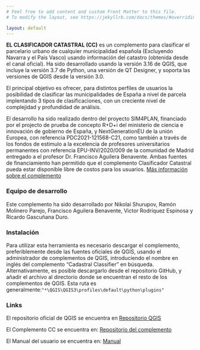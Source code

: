 ```yaml
---
# Feel free to add content and custom Front Matter to this file.
# To modify the layout, see https://jekyllrb.com/docs/themes/#overriding-theme-defaults

layout: default
---
```


**EL CLASIFICADOR CATASTRAL (CC)** es un complemento para clasificar el parcelario urbano de cualquier municipalidad española (Excluyendo Navarra y el País Vasco) usando información del catastro (obtenida desde el canal oficial). Ha sido desarrollado usando la versión 3.16 de QGIS, que incluye la versión 3.7 de Python, una versión de QT Designer, y soporta las versiones de QGIS desde la versión 3.0.

El principal objetivo es ofrecer, para distintos perfiles de usuarios la posibilidad de clasificar las municipalidades de España a nivel de parcela implentando 3 tipos de clasificaciones, con un creciente nivel de complejidad y profundidad de análisis. 

El desarrollo ha sido realizado dentro del proyecto SIM4PLAN, financiado por el projecto de prueba de concepto R+D+i del ministerio de ciencia e innovación de gobierno de España, y NextGenerationEU de la unión Europea, con referencia PDC2021-121568-C21, como también a través de los fondos de estimulo a la excelencia de profesores universitarios permanentes con referencia EPU-INV/2020/009 de la comunidad de Madrid entregado a el profesor Dr. Francisco Aguilera Benavente. Ambas fuentes de financiamiento han permitido que el complemento Clasificador Catastral pueda estar disponible libre de costos para los usuarios. [Más información sobre el complemento](./)


### Equipo de desarrollo
Este complemento ha sido desarrollado por Nikolai Shurupov, Ramón Molinero Parejo, Francisco Aguilera Benavente, Victor Rodríquez Espinosa y Ricardo Gascuñana Duro. 

### Instalación
Para utilizar esta herramienta es necesario descargar el complemento, preferiblemente desde las fuentes oficiales de QGIS, usando el administrador de complementos de QGIS, introduciendo el nombre en inglés del complemento “Cadastral Classifier” en búsqueda. Alternativamente, es posible descargarlo desde el repositorio GitHub, y añadir el archivo al directorio donde se encuentran el resto de los complementos de QGIS. 
Esta ruta es generalmente:`"*\QGIS\QGIS3\profiles\default\python\plugins"`

### Links
El repositorio oficial de QGIS se encuentra en [Repositorio QGIS](https://plugins.qgis.org/plugins/)

El Complemento CC se encuentra en: [Repositorio del complemento](https://plugins.qgis.org/plugins/Cadastral_Classifier/)

El Manual del usuario se encuentra en: [Manual](https://github.com/TransUrban-UAH/Cadastral_Classifier/blob/main/manual_de_usuario.pdf)



